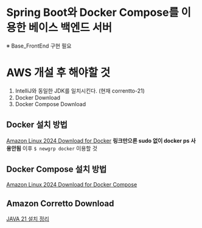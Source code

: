 # Spring Boot와 Docker Compose를 이용한 베이스 백엔드 서버
※ Base_FrontEnd 구현 필요

# AWS 개설 후 해야할 것
1. IntelliJ와 동일한 JDK를 일치시킨다. (현재 correntto-21)
2. Docker Download
3. Docker Compose Download

## Docker 설치 방법
[Amazon Linux 2024 Download for Docker](https://docs.aws.amazon.com/ko_kr/serverless-application-model/latest/developerguide/install-docker.html)
__링크만으론 sudo 없이 docker ps 사용안됨__ 이후 `$ newgrp docker` 이용할 것

## Docker Compose 설치 방법
[Amazon Linux 2024 Download for Docker Compose](https://gist.github.com/npearce/6f3c7826c7499587f00957fee62f8ee9)

## Amazon Corretto Download
[JAVA 21 설치 정리](https://blog.eomsh.com/211)
